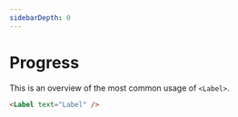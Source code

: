 ```yaml
---
sidebarDepth: 0
---
```


# Progress
  
This is an overview of the most common usage of `<Label>`.

<DocExampleBox codeBox="">

```html
<Label text="Label" />
```
<ProgressDoc />
</DocExampleBox>